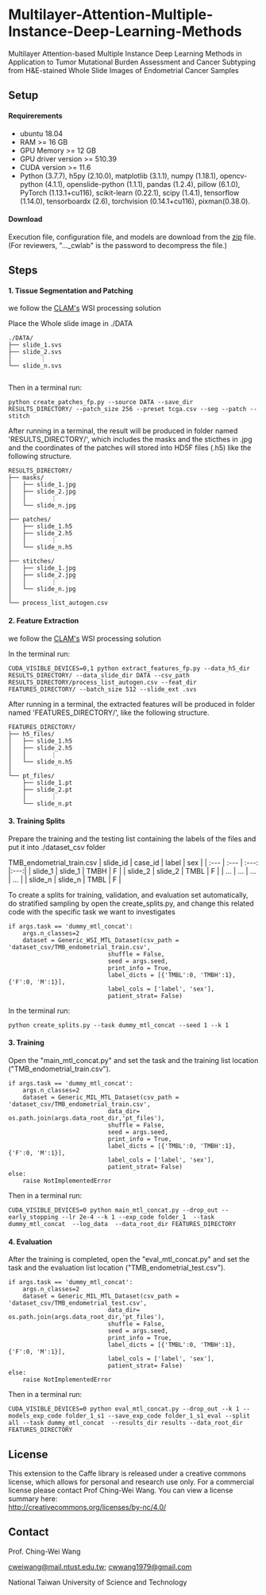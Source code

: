 # Multilayer-Attention-Multiple-Instance-Deep-Learning-Methods
Multilayer Attention-based Multiple Instance Deep Learning Methods in Application to Tumor Mutational Burden Assessment and Cancer Subtyping from H&amp;E-stained Whole Slide Images of Endometrial Cancer Samples

## Setup

#### Requirerements
- ubuntu 18.04
- RAM >= 16 GB
- GPU Memory >= 12 GB
- GPU driver version >= 510.39
- CUDA version >= 11.6
- Python (3.7.7), h5py (2.10.0), matplotlib (3.1.1), numpy (1.18.1), opencv-python (4.1.1), openslide-python (1.1.1), pandas (1.2.4), pillow (6.1.0), PyTorch (1.13.1+cu116), scikit-learn (0.22.1), scipy (1.4.1), tensorflow (1.14.0), tensorboardx (2.6), torchvision (0.14.1+cu116), pixman(0.38.0).

#### Download
Execution file, configuration file, and models are download from the [zip](https://drive.google.com/file/d/1stRXbUX2nyTspVJoNsZvL5_0xKi20ExU/view?usp=sharing) file.  (For reviewers, "..._cwlab" is the password to decompress the file.)

## Steps

#### 1. Tissue Segmentation and Patching
we follow the [CLAM's](https://github.com/mahmoodlab/CLAM) WSI processing solution

Place the Whole slide image in ./DATA
```
./DATA/
├── slide_1.svs
├── slide_2.svs
│        ⋮
└── slide_n.svs
  
```

Then in a terminal run:
```
python create_patches_fp.py --source DATA --save_dir RESULTS_DIRECTORY/ --patch_size 256 --preset tcga.csv --seg --patch --stitch

```

After running in a terminal, the result will be produced in folder named 'RESULTS_DIRECTORY/', which includes the masks and the sticthes in .jpg and the coordinates of the patches will stored into HD5F files (.h5) like the following structure.
```
RESULTS_DIRECTORY/
├── masks/
│   ├── slide_1.jpg
│   ├── slide_2.jpg
│   │       ⋮
│   └── slide_n.jpg
│
├── patches/
│   ├── slide_1.h5
│   ├── slide_2.h5
│   │       ⋮
│   └── slide_n.h5
│
├── stitches/
│   ├── slide_1.jpg
│   ├── slide_2.jpg
│   │       ⋮
│   └── slide_n.jpg
│
└── process_list_autogen.csv
```


#### 2. Feature Extraction
we follow the [CLAM's](https://github.com/mahmoodlab/CLAM) WSI processing solution

In the terminal run:
```
CUDA_VISIBLE_DEVICES=0,1 python extract_features_fp.py --data_h5_dir RESULTS_DIRECTORY/ --data_slide_dir DATA --csv_path RESULTS_DIRECTORY/process_list_autogen.csv --feat_dir FEATURES_DIRECTORY/ --batch_size 512 --slide_ext .svs

```
After running in a terminal, the extracted features will be produced in folder named 'FEATURES_DIRECTORY/', like the following structure.

```
FEATURES_DIRECTORY/
├── h5_files/
│   ├── slide_1.h5
│   ├── slide_2.h5
│   │       ⋮
│   └── slide_n.h5
│
└── pt_files/
    ├── slide_1.pt
    ├── slide_2.pt
    │       ⋮
    └── slide_n.pt
```

#### 3. Training Splits
Prepare the training and the testing list containing the labels of the files and put it into ./dataset_csv folder

TMB_endometrial_train.csv
| slide_id       | case_id     | label   | sex | 
| :---           |  :---       | :---:   |:---:| 
| slide_1        | slide_1     | TMBH   |   F | 
| slide_2        | slide_2     | TMBL   |   F |
| ...            | ...         | ...     | ... |
| slide_n        | slide_n     | TMBL   |   F |


To create a splits for training, validation, and evaluation set automatically, do stratified sampling by open the create_splits.py, and change this related code with the specific task we want to investigates
```
if args.task == 'dummy_mtl_concat':
    args.n_classes=2
    dataset = Generic_WSI_MTL_Dataset(csv_path = 'dataset_csv/TMB_endometrial_train.csv',
                            shuffle = False, 
                            seed = args.seed, 
                            print_info = True,
                            label_dicts = [{'TMBL':0, 'TMBH':1}, {'F':0, 'M':1}],
                            label_cols = ['label', 'sex'],
                            patient_strat= False)
```
In the terminal run:
```
python create_splits.py --task dummy_mtl_concat --seed 1 --k 1

```

#### 3. Training
Open the "main_mtl_concat.py" and set the task and the training list location ("TMB_endometrial_train.csv").

```
if args.task == 'dummy_mtl_concat':
    args.n_classes=2
    dataset = Generic_MIL_MTL_Dataset(csv_path = 'dataset_csv/TMB_endometrial_train.csv',
                            data_dir= os.path.join(args.data_root_dir,'pt_files'),
                            shuffle = False, 
                            seed = args.seed, 
                            print_info = True,
                            label_dicts = [{'TMBL':0, 'TMBH':1}, {'F':0, 'M':1}],
                            label_cols = ['label', 'sex'],
                            patient_strat= False)
else:
    raise NotImplementedError
```

Then in a terminal run:
```
CUDA_VISIBLE_DEVICES=0 python main_mtl_concat.py --drop_out --early_stopping --lr 2e-4 --k 1 --exp_code folder_1  --task dummy_mtl_concat  --log_data  --data_root_dir FEATURES_DIRECTORY

```

#### 4. Evaluation
After the training is completed, open the "eval_mtl_concat.py" and set the task and the evaluation list location ("TMB_endometrial_test.csv").

```
if args.task == 'dummy_mtl_concat':
    args.n_classes=2
    dataset = Generic_MIL_MTL_Dataset(csv_path = 'dataset_csv/TMB_endometrial_test.csv',
                            data_dir= os.path.join(args.data_root_dir,'pt_files'),
                            shuffle = False, 
                            seed = args.seed, 
                            print_info = True,
                            label_dicts = [{'TMBL':0, 'TMBH':1}, {'F':0, 'M':1}],
                            label_cols = ['label', 'sex'],
                            patient_strat= False)
else:
    raise NotImplementedError
```

Then in a terminal run:
```
CUDA_VISIBLE_DEVICES=0 python eval_mtl_concat.py --drop_out --k 1 --models_exp_code folder_1_s1 --save_exp_code folder_1_s1_eval --split all --task dummy_mtl_concat  --results_dir results --data_root_dir FEATURES_DIRECTORY

```

## License
This extension to the Caffe library is released under a creative commons license, which allows for personal and research use only. For a commercial license please contact Prof Ching-Wei Wang. You can view a license summary here:  
http://creativecommons.org/licenses/by-nc/4.0/


## Contact
Prof. Ching-Wei Wang  
  
cweiwang@mail.ntust.edu.tw; cwwang1979@gmail.com  
  
National Taiwan University of Science and Technology

